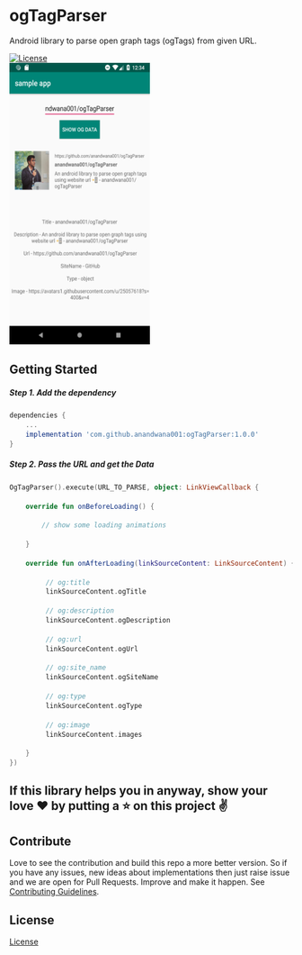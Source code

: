 # ogTagParser
Android library to parse open graph tags (ogTags) from given URL.

[![License](https://img.shields.io/badge/License-Apache%202.0-blue.svg)](https://opensource.org/licenses/Apache-2.0)
<br>
<img src="https://raw.githubusercontent.com/anandwana001/ogTagParser/master/art/screenshot_og_tag_parser.png" width="250" height="500"/>

## Getting Started

##### Step 1. Add the dependency
```gradle
dependencies {
    ...
    implementation 'com.github.anandwana001:ogTagParser:1.0.0'
}
```

##### Step 2. Pass the URL and get the Data
```kotlin
OgTagParser().execute(URL_TO_PARSE, object: LinkViewCallback {

    override fun onBeforeLoading() {

        // show some loading animations

    }

    override fun onAfterLoading(linkSourceContent: LinkSourceContent) {

         // og:title
         linkSourceContent.ogTitle

         // og:description
         linkSourceContent.ogDescription

         // og:url
         linkSourceContent.ogUrl

         // og:site_name
         linkSourceContent.ogSiteName

         // og:type
         linkSourceContent.ogType

         // og:image
         linkSourceContent.images

    }
})
```

## If this library helps you in anyway, show your love :heart: by putting a :star: on this project :v:

## Contribute
Love to see the contribution and build this repo a more better version. So if you have any issues, new ideas about implementations then just raise issue and we are open for Pull Requests. Improve and make it happen.
See [Contributing Guidelines](CONTRIBUTING.md).

## License
[License](LICENSE.md)
